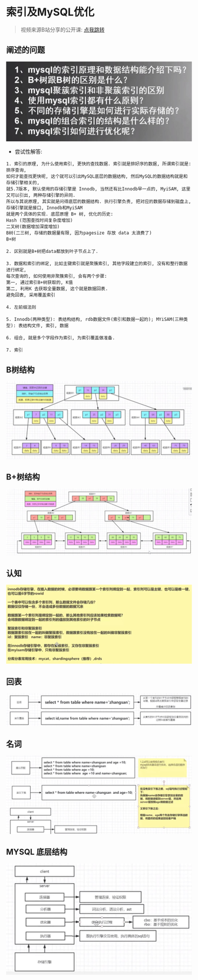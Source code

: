 # 索引及MySQL优化

> 视频来源B站分享的公开课: [点我跳转](https://www.bilibili.com/video/BV1ui4y1F7rZ?p=1)

## 阐述的问题

![问题的抛出](./images/20210228164719.jpg)

- 尝试性解答: 

```
1. 索引的原理, 为什么使用索引, 更快的查找数据. 索引就是排好序的数据, 所谓索引就是: 排序查询, 
如何才能查找更快呢, 这个就可以引出MySQL底层的数据结构, 然后MySQL的数据结构就是和存储引擎相关的,
就5.7版本, 默认使用的存储引擎是 Innodb, 当然还有比Innodb早一点的, MyiSAM, 这里又可以引出, 两种存储引擎的异同. 
所以与其说原理, 其实就是问得底层的数据结构. 执行引擎负责, 把对应的数据存储到磁盘上, 存储引擎就是接口, Innodb和MyiSAM
就是两个具体的实现. 底层原理 B+ 树, 优化的历史: 
Hash (范围查找时间复杂度增加)
二叉树(数据增加深度增加)
B树(二三树, 存储的数据量有限, 因为pagesize 存放 data 太浪费了)
B+树

2. 区别就是B+树把data都放到叶子节点上了.

3. 数据和索引的绑定, 比如主键索引就是聚簇索引, 其他字段建立的索引, 没有和整行数据进行绑定, 
每次查询的, 如何使用非聚簇索引, 会有两个步骤: 
第一, 通过索引B+树获取的, K值
第二, 利用K 去获取全量数据, 这个就是数据回表. 
避免回表, 采用覆盖索引

4. 左前缀法则

5. Innodb(两种类型): 表结构结构, rdb数据文件(索引和数据一起的); MYiSAM(三种类型): 表结构文件, 索引, 数据

6. 组合, 就是多个字段作为索引, 为索引覆盖做准备. 

7. 索引
```

## B树结构

![B树](./images/20210228171442.jpg)

## B+树结构

![B+树](./images/20210228171759.jpg)

## 认知
![认知](./images/20210228172201.jpg)

## 回表
![回表](./images/20210228172605.jpg)

## 名词
![名词](./images/20210228172845.jpg)

## MYSQL 底层结构
![结构](./images/20210228172748.jpg)


